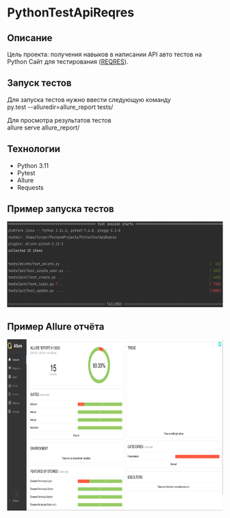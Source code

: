 # PythonTestApiReqres

## Описание

Цель проекта: получения навыков в написании API авто тестов на Python
Сайт для тестирования (<a href="https://reqres.in/">REQRES</a>).

## Запуск тестов

Для запуска тестов нужно ввести следующую команду</br>
py.test --alluredir=allure_report tests/

Для просмотра результатов тестов</br>
allure serve allure_report/

## Технологии

- Python 3.11
- Pytest
- Allure
- Requests

## Пример запуска тестов

<img src="img/allure_start.png" width="800" height="200">

## Пример Allure отчёта

<img src="img/allure_report.png" width="800" height="400">
